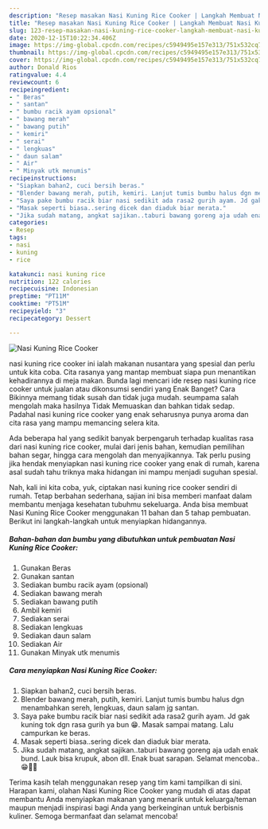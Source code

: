 ```yaml
---
description: "Resep masakan Nasi Kuning Rice Cooker | Langkah Membuat Nasi Kuning Rice Cooker Yang Menggugah Selera"
title: "Resep masakan Nasi Kuning Rice Cooker | Langkah Membuat Nasi Kuning Rice Cooker Yang Menggugah Selera"
slug: 123-resep-masakan-nasi-kuning-rice-cooker-langkah-membuat-nasi-kuning-rice-cooker-yang-menggugah-selera
date: 2020-12-15T10:22:34.406Z
image: https://img-global.cpcdn.com/recipes/c5949495e157e313/751x532cq70/nasi-kuning-rice-cooker-foto-resep-utama.jpg
thumbnail: https://img-global.cpcdn.com/recipes/c5949495e157e313/751x532cq70/nasi-kuning-rice-cooker-foto-resep-utama.jpg
cover: https://img-global.cpcdn.com/recipes/c5949495e157e313/751x532cq70/nasi-kuning-rice-cooker-foto-resep-utama.jpg
author: Donald Rios
ratingvalue: 4.4
reviewcount: 6
recipeingredient:
- " Beras"
- " santan"
- " bumbu racik ayam opsional"
- " bawang merah"
- " bawang putih"
- " kemiri"
- " serai"
- " lengkuas"
- " daun salam"
- " Air"
- " Minyak utk menumis"
recipeinstructions:
- "Siapkan bahan2, cuci bersih beras."
- "Blender bawang merah, putih, kemiri. Lanjut tumis bumbu halus dgn menambahkan sereh, lengkuas, daun salam jg santan."
- "Saya pake bumbu racik biar nasi sedikit ada rasa2 gurih ayam. Jd gak kuning tok dgn rasa gurih ya bun 😁. Masak sampai matang. Lalu campurkan ke beras."
- "Masak seperti biasa..sering dicek dan diaduk biar merata."
- "Jika sudah matang, angkat sajikan..taburi bawang goreng aja udah enak bund. Lauk bisa krupuk, abon dll. Enak buat sarapan. Selamat mencoba..😁👩‍🍳"
categories:
- Resep
tags:
- nasi
- kuning
- rice

katakunci: nasi kuning rice 
nutrition: 122 calories
recipecuisine: Indonesian
preptime: "PT11M"
cooktime: "PT51M"
recipeyield: "3"
recipecategory: Dessert

---
```



![Nasi Kuning Rice Cooker](https://img-global.cpcdn.com/recipes/c5949495e157e313/751x532cq70/nasi-kuning-rice-cooker-foto-resep-utama.jpg)


nasi kuning rice cooker ini ialah makanan nusantara yang spesial dan perlu untuk kita coba. Cita rasanya yang mantap membuat siapa pun menantikan kehadirannya di meja makan.
Bunda lagi mencari ide resep nasi kuning rice cooker untuk jualan atau dikonsumsi sendiri yang Enak Banget? Cara Bikinnya memang tidak susah dan tidak juga mudah. seumpama salah mengolah maka hasilnya Tidak Memuaskan dan bahkan tidak sedap. Padahal nasi kuning rice cooker yang enak seharusnya punya aroma dan cita rasa yang mampu memancing selera kita.

Ada beberapa hal yang sedikit banyak berpengaruh terhadap kualitas rasa dari nasi kuning rice cooker, mulai dari jenis bahan, kemudian pemilihan bahan segar, hingga cara mengolah dan menyajikannya. Tak perlu pusing jika hendak menyiapkan nasi kuning rice cooker yang enak di rumah, karena asal sudah tahu triknya maka hidangan ini mampu menjadi suguhan spesial.




Nah, kali ini kita coba, yuk, ciptakan nasi kuning rice cooker sendiri di rumah. Tetap berbahan sederhana, sajian ini bisa memberi manfaat dalam membantu menjaga kesehatan tubuhmu sekeluarga. Anda bisa membuat Nasi Kuning Rice Cooker menggunakan 11 bahan dan 5 tahap pembuatan. Berikut ini langkah-langkah untuk menyiapkan hidangannya.

<!--inarticleads1-->

##### Bahan-bahan dan bumbu yang dibutuhkan untuk pembuatan Nasi Kuning Rice Cooker:

1. Gunakan  Beras
1. Gunakan  santan
1. Sediakan  bumbu racik ayam (opsional)
1. Sediakan  bawang merah
1. Sediakan  bawang putih
1. Ambil  kemiri
1. Sediakan  serai
1. Sediakan  lengkuas
1. Sediakan  daun salam
1. Sediakan  Air
1. Gunakan  Minyak utk menumis




<!--inarticleads2-->

##### Cara menyiapkan Nasi Kuning Rice Cooker:

1. Siapkan bahan2, cuci bersih beras.
1. Blender bawang merah, putih, kemiri. Lanjut tumis bumbu halus dgn menambahkan sereh, lengkuas, daun salam jg santan.
1. Saya pake bumbu racik biar nasi sedikit ada rasa2 gurih ayam. Jd gak kuning tok dgn rasa gurih ya bun 😁. Masak sampai matang. Lalu campurkan ke beras.
1. Masak seperti biasa..sering dicek dan diaduk biar merata.
1. Jika sudah matang, angkat sajikan..taburi bawang goreng aja udah enak bund. Lauk bisa krupuk, abon dll. Enak buat sarapan. Selamat mencoba..😁👩‍🍳




Terima kasih telah menggunakan resep yang tim kami tampilkan di sini. Harapan kami, olahan Nasi Kuning Rice Cooker yang mudah di atas dapat membantu Anda menyiapkan makanan yang menarik untuk keluarga/teman maupun menjadi inspirasi bagi Anda yang berkeinginan untuk berbisnis kuliner. Semoga bermanfaat dan selamat mencoba!
